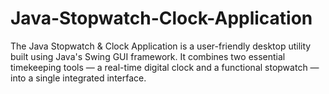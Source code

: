 # Java-Stopwatch-Clock-Application
The Java Stopwatch &amp; Clock Application is a user-friendly desktop utility built using Java's Swing GUI framework. It combines two essential timekeeping tools — a real-time digital clock and a functional stopwatch — into a single integrated interface.
